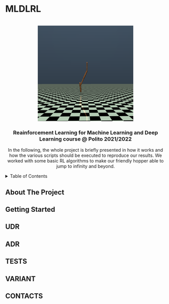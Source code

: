# MLDLRL
<div id="top"></div>

<br />
<div align="center">
  <a href="https://github.com/wibox/MLDLRL">
    <img src="logo/logo.png" alt="Logo" width="300" height="300">
  </a>


  <h3 align="center">Reainforcement Learning for Machine Learning and Deep Learning course @ Polito 2021/2022</h3>

  <p align="center">
    In the following, the whole project is briefly presented in how it works and how the various scripts should be executed to reproduce our results. We worked with some basic RL algorithms to make our friendly hopper able to jump to infinity and beyond.
  </p>
</div>



<!-- TABLE OF CONTENTS -->
<details>
  <summary>Table of Contents</summary>
  <ol>
    <li><a href="#about-the-project">About The Project</a></li>
    <li><a href="#getting-started">Getting Started</a></li>
    <li><a href="#udr">Uniform Domain Randomization</a></li>
    <li><a href="#adr">Adaptive Domain Randomization</a></li>
    <li><a href="#tests">Tests</a></li>
    <li><a href="#variant">Variant</a></li>
    <li><a href="#contact">Contacts</a></li>
  </ol>
</details>



<!-- ABOUT THE PROJECT -->
## About The Project


<!-- GETTING STARTED -->
## Getting Started

<!-- UDR -->
## UDR

<!-- ADR -->
## ADR

<!-- TESTS -->
## TESTS

<!-- VARIANT -->
## VARIANT

<!-- CONTACTS -->
## CONTACTS